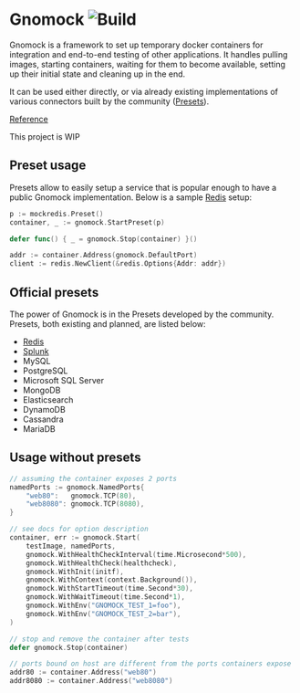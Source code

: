 # Gnomock ![Build](https://github.com/orlangure/gnomock/workflows/Build/badge.svg)

Gnomock is a framework to set up temporary docker containers for integration
and end-to-end testing of other applications. It handles pulling images,
starting containers, waiting for them to become available, setting up their
initial state and cleaning up in the end.

It can be used either directly, or via already existing implementations of
various connectors built by the community ([Presets](#official-presets)).

[Reference](https://pkg.go.dev/github.com/orlangure/gnomock?tab=doc)

This project is WIP

## Preset usage

Presets allow to easily setup a service that is popular enough to have a public
Gnomock implementation. Below is a sample
[Redis](https://github.com/orlangure/gnomock-redis) setup:

```go
p := mockredis.Preset()
container, _ := gnomock.StartPreset(p)

defer func() { _ = gnomock.Stop(container) }()

addr := container.Address(gnomock.DefaultPort)
client := redis.NewClient(&redis.Options{Addr: addr})
```

## Official presets

The power of Gnomock is in the Presets developed by the community. Presets,
both existing and planned, are listed below:

- [Redis](https://github.com/orlangure/gnomock-redis)
- [Splunk](https://github.com/orlangure/gnomock-splunk)
- MySQL
- PostgreSQL
- Microsoft SQL Server
- MongoDB
- Elasticsearch
- DynamoDB
- Cassandra
- MariaDB

## Usage without presets

```go
// assuming the container exposes 2 ports
namedPorts := gnomock.NamedPorts{
    "web80":   gnomock.TCP(80),
    "web8080": gnomock.TCP(8080),
}

// see docs for option description
container, err := gnomock.Start(
    testImage, namedPorts,
    gnomock.WithHealthCheckInterval(time.Microsecond*500),
    gnomock.WithHealthCheck(healthcheck),
    gnomock.WithInit(initf),
    gnomock.WithContext(context.Background()),
    gnomock.WithStartTimeout(time.Second*30),
    gnomock.WithWaitTimeout(time.Second*1),
    gnomock.WithEnv("GNOMOCK_TEST_1=foo"),
    gnomock.WithEnv("GNOMOCK_TEST_2=bar"),
)

// stop and remove the container after tests
defer gnomock.Stop(container)

// ports bound on host are different from the ports containers expose
addr80 := container.Address("web80")
addr8080 := container.Address("web8080")
```
